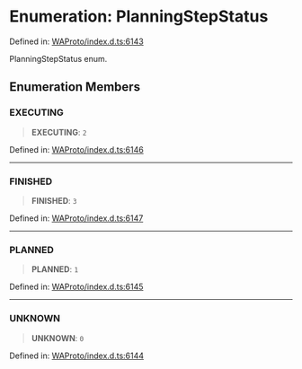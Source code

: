 # Enumeration: PlanningStepStatus

Defined in: [WAProto/index.d.ts:6143](https://github.com/Fokusdotid/bail/blob/dad8cbc7bd41e0c17126095b0fc017b92c3d85cf/WAProto/index.d.ts#L6143)

PlanningStepStatus enum.

## Enumeration Members

### EXECUTING

> **EXECUTING**: `2`

Defined in: [WAProto/index.d.ts:6146](https://github.com/Fokusdotid/bail/blob/dad8cbc7bd41e0c17126095b0fc017b92c3d85cf/WAProto/index.d.ts#L6146)

***

### FINISHED

> **FINISHED**: `3`

Defined in: [WAProto/index.d.ts:6147](https://github.com/Fokusdotid/bail/blob/dad8cbc7bd41e0c17126095b0fc017b92c3d85cf/WAProto/index.d.ts#L6147)

***

### PLANNED

> **PLANNED**: `1`

Defined in: [WAProto/index.d.ts:6145](https://github.com/Fokusdotid/bail/blob/dad8cbc7bd41e0c17126095b0fc017b92c3d85cf/WAProto/index.d.ts#L6145)

***

### UNKNOWN

> **UNKNOWN**: `0`

Defined in: [WAProto/index.d.ts:6144](https://github.com/Fokusdotid/bail/blob/dad8cbc7bd41e0c17126095b0fc017b92c3d85cf/WAProto/index.d.ts#L6144)
